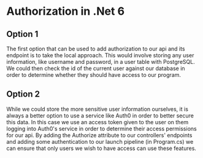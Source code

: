 # Authorization in .Net 6

## Option 1

The first option that can be used to add authorization to our api and its endpoint is to take the local approach. This would involve storing any user information, like username and password, in a user table with PostgreSQL. We could then check the id of the current user against our database in order to determine whether they should have access to our program. 

## Option 2

While we could store the more sensitive user information ourselves, it is always a better option to use a service like Auth0 in order to better secure this data. In this case we use an access token given to the user on them logging into Auth0's service in order to determine their access permissions for our api. By adding the Authorize attribute to our controllers' endpoints and adding some authentication to our launch pipeline (in Program.cs) we can ensure that only users we wish to have access can use these features.